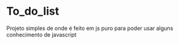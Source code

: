 # To_do_list

 Projeto simples de onde é feito em js puro para poder usar alguns conhecimento de javascript
